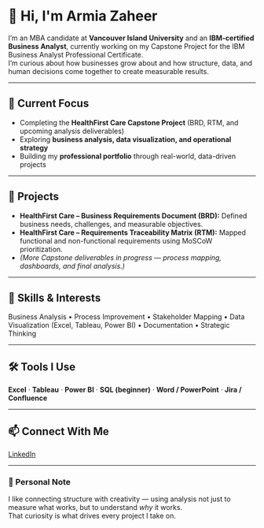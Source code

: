 # 👋 Hi, I'm Armia Zaheer  

I’m an MBA candidate at **Vancouver Island University** and an **IBM-certified Business Analyst**, currently working on my Capstone Project for the IBM Business Analyst Professional Certificate.  
I’m curious about how businesses grow about and how structure, data, and human decisions come together to create measurable results.  

---

## 🎯 Current Focus  
- Completing the **HealthFirst Care Capstone Project** (BRD, RTM, and upcoming analysis deliverables)  
- Exploring **business analysis, data visualization, and operational strategy**  
- Building my **professional portfolio** through real-world, data-driven projects  

---

## 🧩 Projects  
- **HealthFirst Care – Business Requirements Document (BRD):** Defined business needs, challenges, and measurable objectives.  
- **HealthFirst Care – Requirements Traceability Matrix (RTM):** Mapped functional and non-functional requirements using MoSCoW prioritization.  
- *(More Capstone deliverables in progress — process mapping, dashboards, and final analysis.)*  

---

## 🧠 Skills & Interests  
Business Analysis • Process Improvement • Stakeholder Mapping • Data Visualization (Excel, Tableau, Power BI) • Documentation • Strategic Thinking  

---

## 🛠️ Tools I Use  
**Excel** · **Tableau** · **Power BI** · **SQL (beginner)** · **Word / PowerPoint** · **Jira / Confluence**  

---

## 📫 Connect With Me  
[LinkedIn](https://linkedin.com/in/armiazaheer)  

---

### 💭 Personal Note  
I like connecting structure with creativity — using analysis not just to measure what works, but to understand *why* it works.  
That curiosity is what drives every project I take on.  
